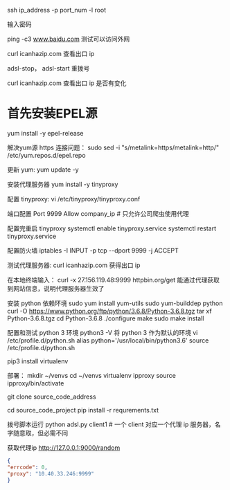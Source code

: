 ssh ip_address -p port_num -l root

输入密码


ping -c3 www.baidu.com 测试可以访问外网

curl icanhazip.com 查看出口 ip


adsl-stop， adsl-start 重拨号

curl icanhazip.com 查看出口 ip 是否有变化

# 首先安装EPEL源
yum install -y epel-release

解决yum源 https 连接问题：
sudo sed -i "s/metalink=https/metalink=http/" /etc/yum.repos.d/epel.repo

更新 yum:
yum update -y

安装代理服务器
yum install -y tinyproxy

配置 tinyproxy:
vi /etc/tinyproxy/tinyproxy.conf

端口配置
Port 9999
Allow company_ip # 只允许公司爬虫使用代理

配置完重启 tinyproxy
systemctl enable tinyproxy.service
systemctl restart tinyproxy.service

配置防火墙
iptables -I INPUT -p tcp --dport 9999 -j ACCEPT

测试代理服务器:
curl icanhazip.com 获得出口 ip

在本地终端输入：
curl -x 27.156.119.48:9999 httpbin.org/get
能通过代理获取到网站信息，说明代理服务器生效了

安装 python 依赖环境
sudo yum install yum-utils
sudo yum-builddep python
curl -O https://www.python.org/ftp/python/3.6.8/Python-3.6.8.tgz
tar xf Python-3.6.8.tgz
cd Python-3.6.8
./configure
make
sudo make install

配置和测试 python 3 环境
python3 -V
将 python 3 作为默认的环境
vi /etc/profile.d/python.sh
alias python='/usr/local/bin/python3.6'
source /etc/profile.d/python.sh

pip3 install virtualenv


部署：
mkdir ~/venvs
cd ~/venvs
virtualenv ipproxy
source ipproxy/bin/activate

git clone source_code_address

cd source_code_project
pip install -r requrements.txt

拨号脚本运行
python adsl.py client1 # 一个 client 对应一个代理 ip 服务器，名字随意取，但必需不同

获取代理ip
http://127.0.0.1:9000/random

```json
{
"errcode": 0,
"proxy": "10.40.33.246:9999"
}

```


